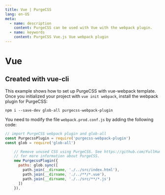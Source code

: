```yaml
---
title: Vue | PurgeCSS
lang: en-US
meta:
  - name: description
    content: PurgeCSS can be used with Vue with the webpack plugin.
  - name: keywords
    content: PurgeCSS Vue.js Vue webpack plugin
---
```


# Vue

## Created with vue-cli

This example shows how to set up PurgeCSS with vue-webpack template.  
Once you initialized your project with `vue init webpack`, install the webpack plugin for PurgeCSS:

```text
npm i --save-dev glob-all purgecss-webpack-plugin
```

You need to modify the file `webpack.prod.conf.js` by adding the following code:

```javascript
// import PurgeCSS webpack plugin and glob-all
const PurgecssPlugin = require('purgecss-webpack-plugin')
const glob = require('glob-all')
```

```javascript
    // Remove unused CSS using PurgeCSS. See https://github.com/FullHuman/purgecss
    // for more information about PurgeCSS.
    new PurgecssPlugin({
      paths: glob.sync([
        path.join(__dirname, './../src/index.html'),
        path.join(__dirname, './../**/*.vue'),
        path.join(__dirname, './../src/**/*.js')
      ])
    }),
```
